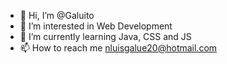 - 👋 Hi, I’m @Galuito
- 👀 I’m interested in Web Development
- 🌱 I’m currently learning Java, CSS and JS
- 📫 How to reach me nluisgalue20@hotmail.com

<!---
Galuito/Galuito is a ✨ special ✨ repository because its `README.md` (this file) appears on your GitHub profile.
You can click the oh I got it
--->
